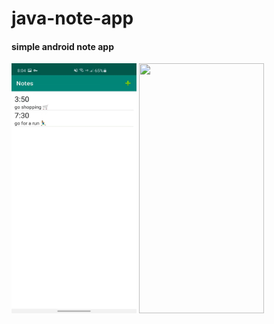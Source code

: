# java-note-app
<h4>simple android note app</h4>

<img src="https://github.com/ahmedabdikani/java-note-app/blob/app-screens/screen1.jpg" height="400px" width="200px"/>      <img src="https://github.com/ahmedabdikani/java-note-app/app-screens/blob/screen2.jpg" height="400px" width="200px"/>
